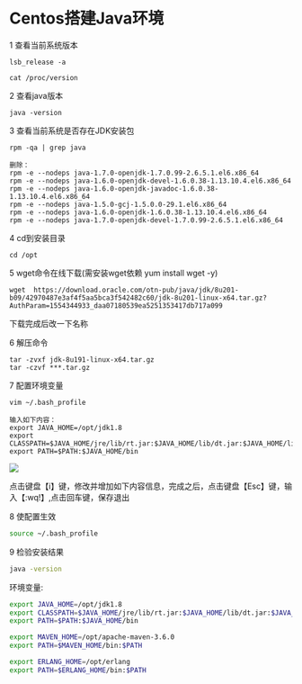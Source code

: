 # Centos搭建Java环境 #

1 查看当前系统版本

	lsb_release -a
	
	cat /proc/version

2 查看java版本

    java -version   

3 查看当前系统是否存在JDK安装包

    rpm -qa | grep java    
    
    删除：
    rpm -e --nodeps java-1.7.0-openjdk-1.7.0.99-2.6.5.1.el6.x86_64
    rpm -e --nodeps java-1.6.0-openjdk-devel-1.6.0.38-1.13.10.4.el6.x86_64
    rpm -e --nodeps java-1.6.0-openjdk-javadoc-1.6.0.38-1.13.10.4.el6.x86_64
    rpm -e --nodeps java-1.5.0-gcj-1.5.0.0-29.1.el6.x86_64
    rpm -e --nodeps java-1.6.0-openjdk-1.6.0.38-1.13.10.4.el6.x86_64
    rpm -e --nodeps java-1.7.0-openjdk-devel-1.7.0.99-2.6.5.1.el6.x86_64

4 cd到安装目录

    cd /opt   

5 wget命令在线下载(需安装wget依赖  yum install wget -y)

    wget  https://download.oracle.com/otn-pub/java/jdk/8u201-b09/42970487e3af4f5aa5bca3f542482c60/jdk-8u201-linux-x64.tar.gz?AuthParam=1554344933_daa07180539ea5251353417db717a099  

下载完成后改一下名称

6 解压命令

    tar -zvxf jdk-8u191-linux-x64.tar.gz
    tar -czvf ***.tar.gz   

7 配置环境变量 

    vim ~/.bash_profile
    
    输入如下内容：
    export JAVA_HOME=/opt/jdk1.8
    export CLASSPATH=$JAVA_HOME/jre/lib/rt.jar:$JAVA_HOME/lib/dt.jar:$JAVA_HOME/lib/tools.jar
    export PATH=$PATH:$JAVA_HOME/bin

![](https://i.imgur.com/K5kASfP.png)

点击键盘【i】键，修改并增加如下内容信息，完成之后，点击键盘【Esc】键，输入【:wq!】,点击回车键，保存退出

8 使配置生效 

```sh
source ~/.bash_profile 
```

9 检验安装结果 

```sh
java -version
```

环境变量:

```sh
export JAVA_HOME=/opt/jdk1.8
export CLASSPATH=$JAVA_HOME/jre/lib/rt.jar:$JAVA_HOME/lib/dt.jar:$JAVA_HOME/lib/tools.jar
export PATH=$PATH:$JAVA_HOME/bin

export MAVEN_HOME=/opt/apache-maven-3.6.0
export PATH=$MAVEN_HOME/bin:$PATH

export ERLANG_HOME=/opt/erlang
export PATH=$ERLANG_HOME/bin:$PATH
```

